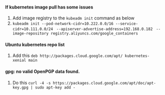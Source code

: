 #### If kubernetes image pull has some issues
1. Add image registry to the `kubeadm init` command as below
2. `kubeadm init --pod-network-cidr=10.222.0.0/16 --service-cidr=10.111.0.0/24 `
          `--apiserver-advertise-address=192.168.0.182 `
          `--image-repository registry.aliyuncs.com/google_containers`
          
#### Ubuntu kubernetes repo list
1. Add this `deb http://packages.cloud.google.com/apt/ kubernetes-xenial main`

#### gpg: no valid OpenPGP data found.
1. Do this `curl -4 -s https://packages.cloud.google.com/apt/doc/apt-key.gpg | sudo apt-key add -`
